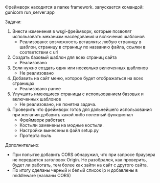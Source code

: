 Фреймворк находится в папке framework. запускается командой:
    gunicorn run_server:app


Задачи:
   1. Внести изменения в wsgi-фреймворк, которые позволят использовать механизм наследования и включения шаблонов
      + Реализовано: возможность вставлять: любую страницу в шаблон,
      страницу в страницу по названию файла, ссылки в соответствии с url
   2. Создать базовый шаблон для всех страниц сайта 
      + Реализовано
   3. Если нужно создать один или несколько включенных шаблонов
      + Не реализовано 
   4. Добавить на сайт меню, которое будет отображаться на всех страницах
      + Реализовано ранее
   5. Улучшить имеющиеся страницы с использованием базовых и включенных шаблонов
      + Не реализовано, не понятна задача. 
   6. Проверить что фреймворк готов для дальнейшего использования при желании добавить какой либо полезный функционал
      + Фреймворк работает.
      + Костыли заменены на модные костыли.
      + Настройки вынесены в файл setup.py
      + Протерта пыль
   
Дополнительно:
+ При попытке добавить CORS обнаружил, что при запросе браузера не передается заголовок Origin.
    Не разобрался, как проверить, будет ли работать, тем более как зайти на сайт с другого сайта.
+ По итогу сделаны черный и белый список ip и добавлены в middleware (названы CORS)



